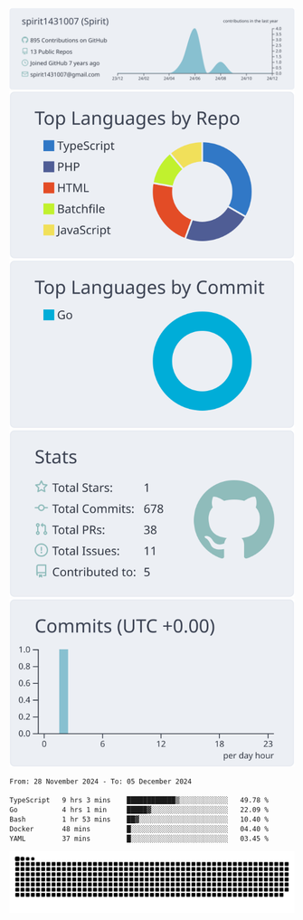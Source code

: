 [![](https://raw.githubusercontent.com/spirit1431007/spirit1431007/master/profile-summary-card-output/nord_bright/0-profile-details.svg)](https://git.io/spiritx)
[![](https://raw.githubusercontent.com/spirit1431007/spirit1431007/master/profile-summary-card-output/nord_bright/1-repos-per-language.svg)](https://git.io/spiritx) [![](https://raw.githubusercontent.com/spirit1431007/spirit1431007/master/profile-summary-card-output/nord_bright/2-most-commit-language.svg)](https://git.io/spiritx)
[![](https://raw.githubusercontent.com/spirit1431007/spirit1431007/master/profile-summary-card-output/nord_bright/3-stats.svg)](https://git.io/spiritx) [![](https://raw.githubusercontent.com/spirit1431007/spirit1431007/master/profile-summary-card-output/nord_bright/4-productive-time.svg)](https://git.io/spiritx)

<!--START_SECTION:waka-->

```txt
From: 28 November 2024 - To: 05 December 2024

TypeScript   9 hrs 3 mins    ████████████▒░░░░░░░░░░░░   49.78 %
Go           4 hrs 1 min     █████▓░░░░░░░░░░░░░░░░░░░   22.09 %
Bash         1 hr 53 mins    ██▓░░░░░░░░░░░░░░░░░░░░░░   10.40 %
Docker       48 mins         █░░░░░░░░░░░░░░░░░░░░░░░░   04.40 %
YAML         37 mins         █░░░░░░░░░░░░░░░░░░░░░░░░   03.45 %
```

<!--END_SECTION:waka-->

![contribution](https://github.com/spirit1431007/spirit1431007/blob/output/github-contribution-grid-snake.svg)
